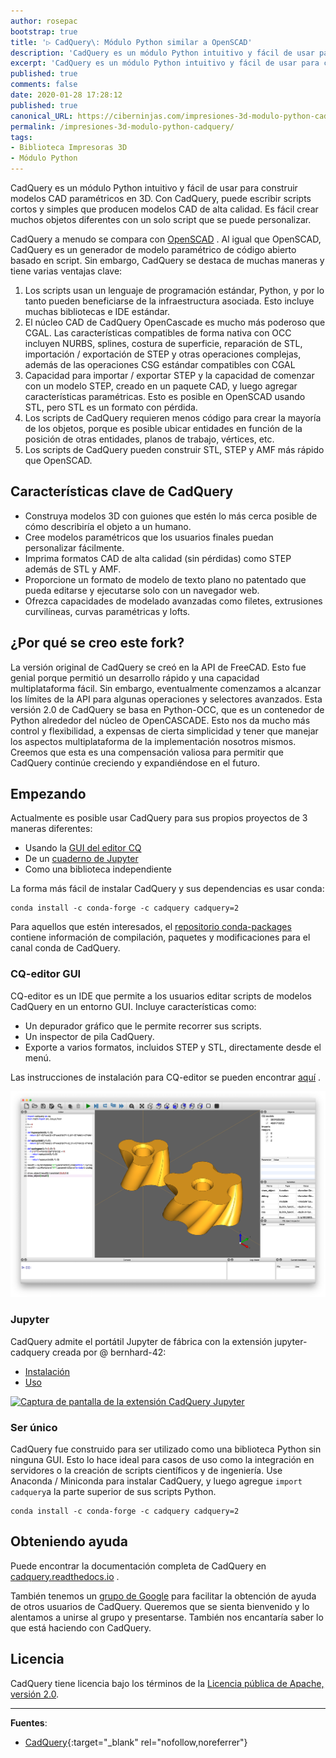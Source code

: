 ```yaml
---
author: rosepac
bootstrap: true
title: '▷ CadQuery\: Módulo Python similar a OpenSCAD'
description: 'CadQuery es un módulo Python intuitivo y fácil de usar para construir modelos CAD paramétricos en 3D.'
excerpt: 'CadQuery es un módulo Python intuitivo y fácil de usar para construir modelos CAD paramétricos en 3D.'
published: true
comments: false
date: 2020-01-28 17:28:12 
published: true
canonical_URL: https://ciberninjas.com/impresiones-3d-modulo-python-cadquery/
permalink: /impresiones-3d-modulo-python-cadquery/
tags:
- Biblioteca Impresoras 3D
- Módulo Python
---
```


CadQuery es un módulo Python intuitivo y fácil de usar para construir modelos CAD paramétricos en 3D. Con CadQuery, puede escribir scripts cortos y simples que producen modelos CAD de alta calidad. Es fácil crear muchos objetos diferentes con un solo script que se puede personalizar.

CadQuery a menudo se compara con [OpenSCAD](http://www.openscad.org/) . Al igual que OpenSCAD, CadQuery es un generador de modelo paramétrico de código abierto basado en script. Sin embargo, CadQuery se destaca de muchas maneras y tiene varias ventajas clave:

1. Los scripts usan un lenguaje de programación estándar, Python, y por lo tanto pueden beneficiarse de la infraestructura asociada. Esto incluye muchas bibliotecas e IDE estándar.
2. El núcleo CAD de CadQuery OpenCascade es mucho más poderoso que CGAL. Las características compatibles de forma nativa con OCC incluyen NURBS, splines, costura de superficie, reparación de STL, importación / exportación de STEP y otras operaciones complejas, además de las operaciones CSG estándar compatibles con CGAL
3. Capacidad para importar / exportar STEP y la capacidad de comenzar con un modelo STEP, creado en un paquete CAD, y luego agregar características paramétricas. Esto es posible en OpenSCAD usando STL, pero STL es un formato con pérdida.
4. Los scripts de CadQuery requieren menos código para crear la mayoría de los objetos, porque es posible ubicar entidades en función de la posición de otras entidades, planos de trabajo, vértices, etc.
5. Los scripts de CadQuery pueden construir STL, STEP y AMF más rápido que OpenSCAD.

## Características clave de CadQuery

- Construya modelos 3D con guiones que estén lo más cerca posible de cómo describiría el objeto a un humano.
- Cree modelos paramétricos que los usuarios finales puedan personalizar fácilmente.
- Imprima formatos CAD de alta calidad (sin pérdidas) como STEP además de STL y AMF.
- Proporcione un formato de modelo de texto plano no patentado que pueda editarse y ejecutarse solo con un navegador web.
- Ofrezca capacidades de modelado avanzadas como filetes, extrusiones curvilíneas, curvas paramétricas y lofts.

## ¿Por qué se creo este fork?

La versión original de CadQuery se creó en la API de FreeCAD. Esto fue genial porque permitió un desarrollo rápido y una capacidad multiplataforma fácil. Sin embargo, eventualmente comenzamos a alcanzar los límites de la API para algunas operaciones y selectores avanzados. Esta versión 2.0 de CadQuery se basa en Python-OCC, que es un contenedor de Python alrededor del núcleo de OpenCASCADE. Esto nos da mucho más control y flexibilidad, a expensas de cierta simplicidad y tener que manejar los aspectos multiplataforma de la implementación nosotros mismos. Creemos que esta es una compensación valiosa para permitir que CadQuery continúe creciendo y expandiéndose en el futuro.

## Empezando

Actualmente es posible usar CadQuery para sus propios proyectos de 3 maneras diferentes:

- Usando la [GUI del editor CQ](https://github.com/CadQuery/CQ-editor)
- De un [cuaderno de Jupyter](https://github.com/bernhard-42/jupyter-cadquery)
- Como una biblioteca independiente

La forma más fácil de instalar CadQuery y sus dependencias es usar conda:

```
conda install -c conda-forge -c cadquery cadquery=2
```

Para aquellos que estén interesados, el [repositorio conda-packages](https://github.com/CadQuery/conda-packages) contiene información de compilación, paquetes y modificaciones para el canal conda de CadQuery.

### CQ-editor GUI

CQ-editor es un IDE que permite a los usuarios editar scripts de modelos CadQuery en un entorno GUI. Incluye características como:

- Un depurador gráfico que le permite recorrer sus scripts.
- Un inspector de pila CadQuery.
- Exporte a varios formatos, incluidos STEP y STL, directamente desde el menú.

Las instrucciones de instalación para CQ-editor se pueden encontrar [aquí](https://github.com/CadQuery/CQ-editor#installation) .

[![Captura de pantalla del editor CQ](https://raw.githubusercontent.com/CadQuery/CQ-editor/master/screenshots/screenshot3.png)](https://raw.githubusercontent.com/CadQuery/CQ-editor/master/screenshots/screenshot3.png)

### Jupyter

CadQuery admite el portátil Jupyter de fábrica con la extensión jupyter-cadquery creada por @ bernhard-42:

- [Instalación](https://github.com/bernhard-42/jupyter-cadquery#installation)
- [Uso](https://github.com/bernhard-42/jupyter-cadquery#jupyter-cadquery)

[![Captura de pantalla de la extensión CadQuery Jupyter](https://raw.githubusercontent.com/bernhard-42/jupyter-cadquery/master/screenshots/0_intro.png)](https://raw.githubusercontent.com/bernhard-42/jupyter-cadquery/master/screenshots/0_intro.png)

### Ser único

CadQuery fue construido para ser utilizado como una biblioteca Python sin ninguna GUI. Esto lo hace ideal para casos de uso como la integración en servidores o la creación de scripts científicos y de ingeniería. Use Anaconda / Miniconda para instalar CadQuery, y luego agregue `import cadquery`a la parte superior de sus scripts Python.

```
conda install -c conda-forge -c cadquery cadquery=2
```

## Obteniendo ayuda

Puede encontrar la documentación completa de CadQuery en [cadquery.readthedocs.io](https://cadquery.readthedocs.io/) .

También tenemos un [grupo de Google](https://groups.google.com/forum/#!forum/cadquery) para facilitar la obtención de ayuda de otros usuarios de CadQuery. Queremos que se sienta bienvenido y lo alentamos a unirse al grupo y presentarse. También nos encantaría saber lo que está haciendo con CadQuery.

## Licencia

CadQuery tiene licencia bajo los términos de la [Licencia pública de Apache, versión 2.0](http://www.apache.org/licenses/LICENSE-2.0).

_____

**Fuentes**:

* [CadQuery](https://github.com/CadQuery/cadquery#what-is-cadquery){:target="_blank" rel="nofollow,noreferrer"}